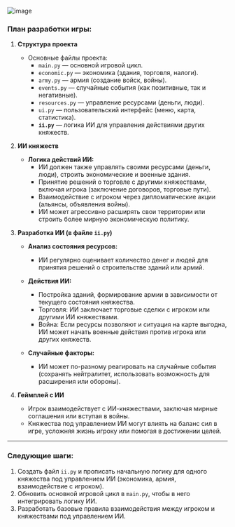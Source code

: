 ![image](https://github.com/user-attachments/assets/339c32ab-0ba5-437a-95e5-5aac8e33592e)


### План разработки игры:

1. **Структура проекта**
   - Основные файлы проекта:
     - `main.py` — основной игровой цикл.
     - `economic.py` — экономика (здания, торговля, налоги).
     - `army.py` — армия (создание войск, войны).
     - `events.py` — случайные события (как позитивные, так и негативные).
     - `resources.py` — управление ресурсами (деньги, люди).
     - `ui.py` — пользовательский интерфейс (меню, карта, статистика).
     - **`ii.py`** — логика ИИ для управления действиями других княжеств.
   
2. **ИИ княжеств**
   - **Логика действий ИИ:**
     - ИИ должен также управлять своими ресурсами (деньги, люди), строить экономические и военные здания.
     - Принятие решений о торговле с другими княжествами, включая игрока (заключение договоров, торговые пути).
     - Взаимодействие с игроком через дипломатические акции (альянсы, объявления войны).
     - ИИ может агрессивно расширять свои территории или строить более мирную экономическую политику.
   
3. **Разработка ИИ (в файле `ii.py`)**
   - **Анализ состояния ресурсов:**
     - ИИ регулярно оценивает количество денег и людей для принятия решений о строительстве зданий или армий.
   
   - **Действия ИИ:**
     - Постройка зданий, формирование армии в зависимости от текущего состояния княжества.
     - Торговля: ИИ заключает торговые сделки с игроком или другими ИИ княжествами.
     - Война: Если ресурсы позволяют и ситуация на карте выгодна, ИИ может начать военные действия против игрока или других княжеств.
   
   - **Случайные факторы:**
     - ИИ может по-разному реагировать на случайные события (сохранять нейтралитет, использовать возможность для расширения или обороны).

4. **Геймплей с ИИ**
   - Игрок взаимодействует с ИИ-княжествами, заключая мирные соглашения или вступая в войны.
   - Княжества под управлением ИИ могут влиять на баланс сил в игре, усложняя жизнь игроку или помогая в достижении целей.

---

### Следующие шаги:

1. Создать файл `ii.py` и прописать начальную логику для одного княжества под управлением ИИ (экономика, армия, взаимодействие с игроком).
2. Обновить основной игровой цикл в `main.py`, чтобы в него интегрировать логику ИИ.
3. Разработать базовые правила взаимодействия между игроком и княжествами под управлением ИИ.
